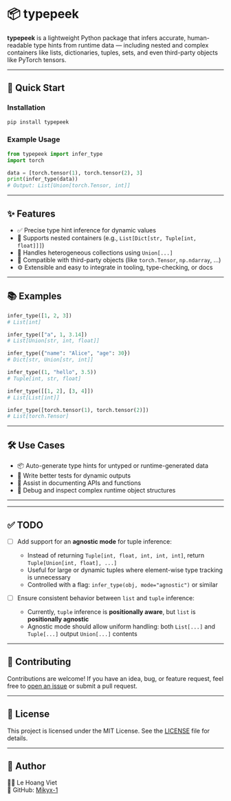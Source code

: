 # 📦 typepeek

**typepeek** is a lightweight Python package that infers accurate, human-readable type hints from runtime data — including nested and complex containers like lists, dictionaries, tuples, sets, and even third-party objects like PyTorch tensors.

---

## 🚀 Quick Start

### Installation

```bash
pip install typepeek
```

### Example Usage

```python
from typepeek import infer_type
import torch

data = [torch.tensor(1), torch.tensor(2), 3]
print(infer_type(data))
# Output: List[Union[torch.Tensor, int]]
```

---

## ✨ Features

- ✅ Precise type hint inference for dynamic values
- 🔁 Supports nested containers (e.g., `List[Dict[str, Tuple[int, float]]]`)
- 🧠 Handles heterogeneous collections using `Union[...]`
- 🧹 Compatible with third-party objects (like `torch.Tensor`, `np.ndarray`, ...)
- ⚙️ Extensible and easy to integrate in tooling, type-checking, or docs

---

## 📚 Examples

```python
infer_type([1, 2, 3])
# List[int]

infer_type(["a", 1, 3.14])
# List[Union[str, int, float]]

infer_type({"name": "Alice", "age": 30})
# Dict[str, Union[str, int]]

infer_type((1, "hello", 3.5))
# Tuple[int, str, float]

infer_type([[1, 2], [3, 4]])
# List[List[int]]

infer_type([torch.tensor(1), torch.tensor(2)])
# List[torch.Tensor]
```

---

## 🛠 Use Cases

- 📦 Auto-generate type hints for untyped or runtime-generated data
- 🧪 Write better tests for dynamic outputs
- 📄 Assist in documenting APIs and functions
- 🧠 Debug and inspect complex runtime object structures

---

---

## ✅ TODO

- [ ] Add support for an **agnostic mode** for tuple inference:
  - Instead of returning `Tuple[int, float, int, int, int]`, return `Tuple[Union[int, float], ...]`
  - Useful for large or dynamic tuples where element-wise type tracking is unnecessary
  - Controlled with a flag: `infer_type(obj, mode="agnostic")` or similar

- [ ] Ensure consistent behavior between `list` and `tuple` inference:
  - Currently, `tuple` inference is **positionally aware**, but `list` is **positionally agnostic**
  - Agnostic mode should allow uniform handling: both `List[...]` and `Tuple[...]` output `Union[...]` contents

---


## 🙌 Contributing

Contributions are welcome! If you have an idea, bug, or feature request, feel free to [open an issue](https://github.com/Mikyx-1/typepeek/issues) or submit a pull request.

---

## 📄 License

This project is licensed under the MIT License. See the [LICENSE](./LICENSE) file for details.

---

## 👤 Author

👨‍💻 Le Hoang Viet  
🐙 GitHub: [Mikyx-1](https://github.com/Mikyx-1)
